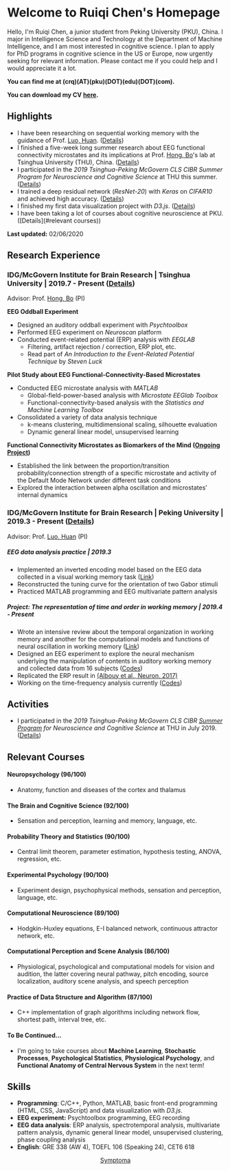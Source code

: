 # Welcome to Ruiqi Chen's Homepage



Hello, I'm Ruiqi Chen, a junior student from Peking University (PKU), China. I major in Intelligence Science and Technology at the Department of Machine Intelligence, and I am most interested in cognitive science. I plan to apply for PhD programs in cognitive science in the US or Europe, now urgently seeking for relevant information. Please contact me if you could help and I would appreciate it a lot.

**You can find me at (crq)(AT)(pku)(DOT)(edu)(DOT)(com).**

**You can download my CV [here](Ruiqi_Chen_CV.pdf).**



## Highlights

- I have been researching on sequential working memory with the guidance of Prof. [Luo, Huan](http://mgv.pku.edu.cn/english/people/lbd/sopacs/220154.htm). ([Details](undergraduate-research/index.html))
- I finished a five-week long summer research about EEG functional connectivity microstates and its implications at Prof. [Hong, Bo](http://mcgovern.med.tsinghua.edu.cn/en/infoshow-1205.html)'s lab at Tsinghua University (THU), China. ([Details](summer-research-THU/index.html))
- I participated in the *2019 Tsinghua-Peking McGovern CLS CIBR Summer Program for Neuroscience and Cognitive Science* at THU this summer. ([Details](summer-school/index.html))
- I trained a deep residual network (*ResNet-20*) with *Keras* on *CIFAR10* and achieved high accuracy. ([Details](deep-learning-startup/index.html))
- I finished my first data visualization project with *D3.js*. ([Details](visualization-project/index.html))
- I have been taking a lot of courses about cognitive neuroscience at PKU. ([Details](#relevant courses))



**Last updated:** 02/06/2020





## Research Experience

### IDG/McGovern Institute for Brain Research \| Tsinghua University | 2019.7 - Present ([Details](summer-research-THU/index.html))

Advisor: Prof. [Hong, Bo](http://mcgovern.med.tsinghua.edu.cn/en/infoshow-1205.html) (PI)

**EEG Oddball Experiment**

- Designed an auditory oddball experiment with *Psychtoolbox*
- Performed EEG experiment on *Neuroscan* platform
- Conducted event-related potential (ERP) analysis with *EEGLAB*
  - Filtering, artifact rejection / correction, ERP plot, etc.
  - Read part of *An Introduction to the Event-Related Potential Technique* by *Steven Luck*

**Pilot Study about EEG Functional-Connectivity-Based Microstates**

- Conducted EEG microstate analysis with *MATLAB*
  - Global-field-power-based analysis with *Microstate EEGlab Toolbox*
  - Functional-connectivity-based analysis with the *Statistics and Machine Learning Toolbox*
- Consolidated a variety of data analysis technique
  - k-means clustering, multidimensional scaling, silhouette evaluation
  - Dynamic general linear model, unsupervised learning

**Functional Connectivity Microstates as Biomarkers of the Mind ([Ongoing Project](microstate-research/))**

- Established the link between the proportion/transition probability/connection strength of a specific microstate and activity of the Default Mode Network under different task conditions
- Explored the interaction between alpha oscillation and microstates’ internal dynamics



### IDG/McGovern Institute for Brain Research \| Peking University | 2019.3 - Present ([Details](undergraduate-research/index.html))

Advisor: Prof. [Luo, Huan](http://mgv.pku.edu.cn/english/people/lbd/sopacs/220154.htm) (PI)

##### **EEG data analysis practice | 2019.3**

-   Implemented an inverted encoding model based on the EEG data collected in a visual working memory task ([Link](https://github.com/rq-Chen/Undergraduate_Research_at_PKU/tree/master/EEG_data_processing_practice))
-   Reconstructed the tuning curve for the orientation of two Gabor stimuli
-   Practiced MATLAB programming and EEG multivariate pattern analysis

##### **Project: The representation of time and order in working memory | 2019.4 - Present** 

-   Wrote an intensive review about the temporal organization in working memory and another for the computational models and functions of neural oscillation in working memory ([Link](https://github.com/rq-Chen/Undergraduate_Research_at_PKU/tree/master/Reading))
-   Designed an EEG experiment to explore the neural mechanism underlying the manipulation of contents in auditory working memory and collected data from 16 subjects ([Codes](https://github.com/rq-Chen/Undergraduate_Research_at_PKU/tree/master/Auditory%20Working%20Memory/Experiment))
-   Replicated the ERP result in [(Albouy et al., Neuron, 2017)](https://www.cell.com/neuron/pdf/S0896-6273(17)30198-8.pdf)
-   Working on the time-frequency analysis currently ([Codes](https://github.com/rq-Chen/Undergraduate_Research_at_PKU/tree/master/Auditory%20Working%20Memory/Analysis))



## Activities

- I participated in the *2019 Tsinghua-Peking McGovern CLS CIBR [Summer Program](http://mcgovern.med.tsinghua.edu.cn/en/infoshow-1824.html) for Neuroscience and Cognitive Science* at THU in July 2019. ([Details](summer-school/index.html))



## Relevant Courses

#### Neuropsychology (96/100)

- Anatomy, function and diseases of the cortex and thalamus

#### The Brain and Cognitive Science (92/100)

- Sensation and perception, learning and memory, language, etc.

#### Probability Theory and Statistics (90/100)

- Central limit theorem, parameter estimation, hypothesis testing, ANOVA, regression, etc.

#### Experimental Psychology (90/100)

- Experiment design, psychophysical methods, sensation and perception, language, etc.

#### Computational Neuroscience (89/100)

- Hodgkin-Huxley equations, E-I balanced network, continuous attractor network, etc.

#### Computational Perception and Scene Analysis (86/100)

- Physiological, psychological and computational models for vision and audition, the latter covering neural pathway, pitch encoding, source localization, auditory scene analysis, and speech perception

#### Practice of Data Structure and Algorithm (87/100)

- C++ implementation of graph algorithms including network flow, shortest path, interval tree, etc.

#### To Be Continued...

- I'm going to take courses about **Machine Learning**, **Stochastic Processes**, **Psychological Statistics**, **Physiological Psychology**, and **Functional Anatomy of Central Nervous System** in the next term!



## Skills

- **Programming**: C/C++, Python, MATLAB, basic front-end programming (HTML, CSS, JavaScript) and data visualization with *D3.js*.
- **EEG experiment:** Psychtoolbox programming, EEG recording
- **EEG data analysis**: ERP analysis, spectrotemporal analysis, multivariate pattern analysis, dynamic general linear model, unsupervised clustering, phase coupling analysis
- **English**: GRE 338 (AW 4), TOEFL 106 (Speaking 24), CET6 618



<center><a href='https://www.symptoma.es/'>Symptoma</a> <script type='text/javascript' src='https://www.freevisitorcounters.com/auth.php?id=70ce7ced8310868c6335dcc9d3b78b9c808bfc8d'></script><script type="text/javascript" src="https://www.freevisitorcounters.com/en/home/counter/638391/t/1"></script></center>
